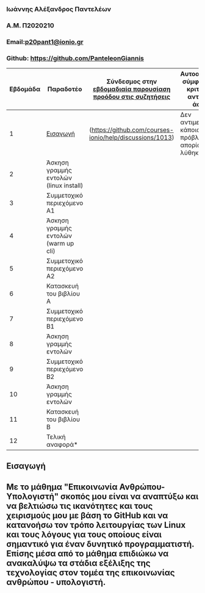 ### Ιωάννης Αλέξανδρος Παντελέων
### A.M. Π2020210
### Email:p20pant1@ionio.gr
### Github: https://github.com/PanteleonGiannis


| Εβδομάδα | Παραδοτέο | Σύνδεσμος στην [εβδομαδιαία παρουσίαση προόδου στις συζητήσεις](https://github.com/courses-ionio/help/discussions/categories/show-and-tell) | Αυτοαξιολόγηση σύμφωνα με τα κριτήρια της αντίστοιχης άσκησης |
| --- | --- | --- | --- |
| 1 | [Εισαγωγή](https://github.com/PanteleonGiannis/hci/blob/2020210/projects/2020210/README.md#%CE%B5%CE%B9%CF%83%CE%B1%CE%B3%CF%89%CE%B3%CE%AE) |(https://github.com/courses-ionio/help/discussions/1013) | Δεν αντιμετώπισα κάποιο ιδιαίτερο πρόβλημα, όποια απορία είχα λύθηκε γρήγορα. |
| 2 | Άσκηση γραμμής εντολών (linux install) | | |
| 3 | Συμμετοχικό περιεχόμενο A1 | | |
| 4 | Άσκηση γραμμής εντολών (warm up cli) | | |
| 5 | Συμμετοχικό περιεχόμενο A2 | | |
| 6 | Κατασκευή του βιβλίου Α | | |
| 7 | Συμμετοχικό περιεχόμενο B1 | | |
| 8 | Άσκηση γραμμής εντολών | | |
| 9 | Συμμετοχικό περιεχόμενο B2 | | |
| 10 | Άσκηση γραμμής εντολών | | |
| 11 | Κατασκευή του βιβλίου Β | | |
| 12 | Τελική αναφορά* | | |



## Εισαγωγή
## Με το μάθημα "Επικοινωνία Ανθρώπου-Υπολογιστή" σκοπός μου είναι να αναπτύξω και να βελτιώσω τις ικανότητες και τους χειρισμούς μου με βάση το GitHub και να κατανοήσω τον τρόπο λειτουργίας των Linux και τους λόγους για τους οποίους είναι σημαντικό για έναν δυνητικό προγραμματιστή. Επίσης μέσα από το μάθημα επιδιώκω να ανακαλύψω τα στάδια εξέλιξης της τεχνολογίας στον τομέα της επικοινωνίας ανθρώπου - υπολογιστή.
